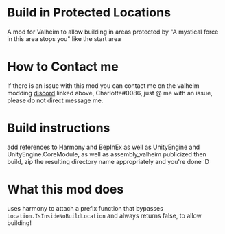 # Build in Protected Locations
A mod for Valheim to allow building in areas protected by "A mystical force in this area stops you" like the start area

# How to Contact me
If there is an issue with this mod you can contact me on the valheim modding [discord](https://discord.gg/RBq2mzeu4z) linked above,
Charlotte#0086,
just @ me with an issue,
please do not direct message me.

# Build instructions
add references to Harmony and BepInEx as well as UnityEngine and UnityEngine.CoreModule,
as well as assembly_valheim publicized then build, zip the resulting directory name appropriately and you're done :D

# What this mod does
uses harmony to attach a prefix function that bypasses `Location.IsInsideNoBuildLocation` and always returns false, to allow building!